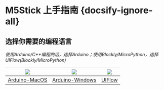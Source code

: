 # M5Stick 上手指南 {docsify-ignore-all}

## 选择你需要的编程语言

*使用Arduino/C++编程的话，选择Arduino；使用Blockly/MicroPython，选择UIFlow(Blockly/MicroPython)*

<img src="assets/img/macos-logo.png"> | <img src="assets/img/windows-logo.png"> | <img src="assets/img/uiflow-logo.png">
---|---|---
[Arduino-MacOS](zh_CN/quick_start/m5stick/m5stick_quick_start_with_arduino_MacOS) | [Arduino-Windows](zh_CN/quick_start/m5stick/m5stick_quick_start_with_arduino_Windows) | [UIFlow](zh_CN/quick_start/m5stick/m5stick_quick_start_with_uiflow)
